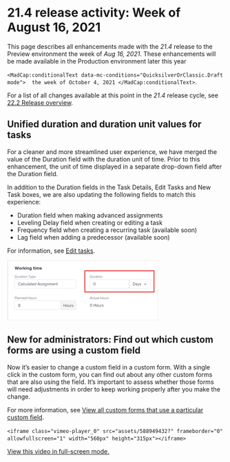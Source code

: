 

# 21.4 release activity:&nbsp;Week of August 16, 2021

This page describes all enhancements made with the *21.4* release to the Preview environment the week of *Aug 16, 2021*. These enhancements will be made available in the Production environment later this year

<!--
<MadCap:conditionalText data-mc-conditions="QuicksilverOrClassic.Draft mode">
the week of October 4, 2021
</MadCap:conditionalText>
-->

`<MadCap:conditionalText data-mc-conditions="QuicksilverOrClassic.Draft mode">  the week of October 4, 2021 </MadCap:conditionalText>`.

For a list of all changes available at this point in the *21.4* release cycle, see [22.2 Release overview](../../../product-announcements/product-releases/22.2-release-activity/22-2-release-overview.md).

## Unified duration and duration unit values for tasks

For a cleaner and more streamlined user experience, we have merged the value of the Duration field with the duration unit of time. Prior to this enhancement, the unit of time displayed in a separate drop-down field after the Duration field.

In addition to the Duration fields in the Task Details, Edit Tasks and New Task boxes, we are also updating the following fields to match this experience:

* Duration field when making advanced assignments
* Leveling Delay field when creating or editing a task
* Frequency field when creating a recurring task (available soon)
* Lag field when adding a predecessor (available soon)

For information, see [Edit tasks](../../../manage-work/tasks/manage-tasks/edit-tasks.md).

![](assets/duration-combined-field-350x139.png)

## New for administrators: Find out which custom forms are using a custom field

Now it’s easier to change a custom field in a custom form. With a single click in the custom form, you can find out about any other custom forms that are also using the field. It’s important to assess whether those forms will need adjustments in order to keep working properly after you make the change.

For more information, see [View all custom forms that use a particular custom field](../../../administration-and-setup/customize-workfront/create-manage-custom-forms/view-all-custom-forms-that-use-a-particular-custom-field.md).

`<iframe class="vimeo-player_0" src="assets/588949432?" frameborder="0" allowfullscreen="1" width="560px" height="315px"></iframe>`

[View this video in full-screen mode.](https://vimeo.com/588949432/c527dc4072) 
